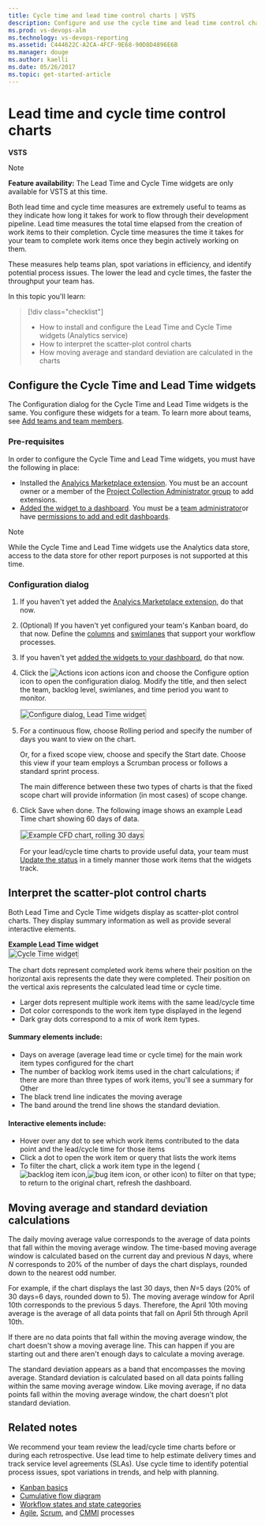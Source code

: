 ```yaml
---
title: Cycle time and lead time control charts | VSTS  
description: Configure and use the cycle time and lead time control charts/widgets to improve your team's ability to plan and improve processes  
ms.prod: vs-devops-alm  
ms.technology: vs-devops-reporting  
ms.assetid: C444622C-A2CA-4FCF-9E68-90D8D4896E6B  
ms.manager: douge
ms.author: kaelli
ms.date: 05/26/2017
ms.topic: get-started-article
---
```


# Lead time and cycle time control charts

**VSTS**

> [!NOTE]  
> <b>Feature availability:</b> The Lead Time and Cycle Time widgets are only available for VSTS at this time.

Both lead time and cycle time measures are extremely useful to teams as they indicate how long it takes for work to flow through their development pipeline. Lead time measures the total time elapsed from the creation of work items to their completion. Cycle time measures the time it takes for your team to complete work items once they begin actively working on them.  

These measures help teams plan, spot variations in efficiency, and identify potential process issues. The lower the lead and cycle times, the faster the throughput your team has.
 
In this topic you'll learn:

> [!div class="checklist"] 
> * How to install and configure the Lead Time and Cycle Time widgets (Analytics service)  
> * How to interpret the scatter-plot control charts  
> * How moving average and standard deviation are calculated in the charts


<a id="configure-widget"></a>
## Configure the Cycle Time and Lead Time widgets    

The Configuration dialog for the Cycle Time and Lead Time widgets is the same. You configure these widgets for a team. To learn more about teams, see [Add teams and team members](../../work/scale/multiple-teams.md).  

### Pre-requisites
In order to configure the Cycle Time and Lead Time widgets, you must have the following in place:  
- Installed the [Analyics Marketplace extension](https://marketplace.visualstudio.com/items?itemName=ms.vss-analytics). You must be an account owner or a member of the [Project Collection Administrator group](../../tfs-server/add-administrator-tfs.md) to add extensions.  
- [Added the widget to a dashboard](../add-widget-to-dashboard.md). You must be a [team administrator](../../work/scale/add-team-administrator.md)or have [permissions to add and edit dashboards](../dashboard-permissions.md#set-permissions). 

> [!NOTE]   
> While the Cycle Time and Lead Time widgets use the Analytics data store, access to the data store for other report purposes is not supported at this time. 

### Configuration dialog 
1. If you haven't yet added the [Analyics Marketplace extension](https://marketplace.visualstudio.com/items?itemName=ms.vss-analytics), do that now. 

2. (Optional) If you haven't yet configured your team's Kanban board, do that now. Define the [columns](../../work/kanban/add-columns.md) and [swimlanes](../../work/kanban/expedite-work.md) that support your workflow processes.  

3. If you haven't yet [added the widgets to your dashboard](../add-widget-to-dashboard.md), do that now.  

4. Click the ![Actions icon](../_img/icons/actions-icon.png) actions icon and choose the Configure option icon to open the configuration dialog. Modify the title, and then select the team, backlog level, swimlanes, and time period you want to monitor.  

	<img src="_img/cycle-lead-time-configure-dialog.png" alt="Configure dialog, Lead Time widget" style="border: 2px solid #C3C3C3;" />    

5. For a continuous flow, choose Rolling period and specify the number of days you want to view on the chart.  

	Or, for a fixed scope view, choose and specify the Start date. Choose this view if your team employs a Scrumban process or follows a standard sprint process.  

	The main difference between these two types of charts is that the fixed scope chart will provide information (in most cases) of scope change.    

7. Click Save when done. The following image shows an example Lead Time chart showing 60 days of data. 
   
	<img src="_img/cycle-lead-time-lt-sample-chart.png" alt="Example CFD chart, rolling 30 days" style="border: 2px solid #C3C3C3;" /> 

	For your lead/cycle time charts to provide useful data, your team must [Update the status](../../work/kanban/kanban-basics.md#track-work) in a timely manner those work items that the widgets track.  


## Interpret the scatter-plot control charts 

Both Lead Time and Cycle Time widgets display as scatter-plot control charts. They display summary information as well as provide several interactive elements. 

**Example Lead Time widget**  
<img src="_img/lead-time-control-chart.png" alt="Cycle Time widget" style="border: 2px solid #C3C3C3;" />

The chart dots represent completed work items where their position on the horizontal axis represents the date they were completed. Their position on the vertical axis represents the calculated lead time or cycle time. 
- Larger dots represent multiple work items with the same lead/cycle time 
- Dot color corresponds to the work item type displayed in the legend
- Dark gray dots correspond to a mix of work item types.
  

#### Summary elements include: 
- Days on average (average lead time or cycle time) for the main work item types configured for the chart 
- The number of backlog work items used in the chart calculations; if there are more than three types of work items, you'll see a summary for Other  
- The black trend line indicates the moving average 
- The band around the trend line shows the standard deviation.

#### Interactive elements include:  
- Hover over any dot to see which work items contributed to the data point and the lead/cycle time for those items  
- Click a dot to open the work item or query that lists the work items   
- To filter the chart, click a work item type in the legend (![backlog item icon](../../_img/icons/user-story-icon.png),![bug item icon](../../_img/icons/bug-icon.png), or other icon)  to filter on that type; to return to the original chart, refresh the dashboard.  


## Moving average and standard deviation calculations 

The daily moving average value corresponds to the average of data points that fall within the moving average window. 
The time-based moving average window is calculated based on the current day and previous *N* days, where *N* corresponds to 20% of the number of days the chart displays, rounded down to the nearest odd number. 

For example, if the chart displays the last 30 days, then *N*=5 days (20% of 30 days=6 days, rounded down to 5). The moving average window for April 10th corresponds to the previous 5 days. Therefore, the April 10th moving average is the average of all data points that fall on April 5th through April 10th.  

If there are no data points that fall within the moving average window, the chart doesn't show a moving average line. This can happen if you are starting out and there aren't enough days to calculate a moving average. 

The standard deviation appears as a band that encompasses the moving average. Standard deviation is calculated based on all data points falling within the same moving average window. Like moving average, if no data points fall within the moving average window, the chart doesn't plot standard deviation.  


## Related notes

We recommend your team review the lead/cycle time charts before or during each retrospective. Use lead time to help estimate delivery times and track service level agreements (SLAs). Use cycle time to identify potential process issues, spot variations in trends, and help with planning.   

- [Kanban basics](../../work/kanban/kanban-basics.md)  
- [Cumulative flow diagram](cumulative-flow.md)
- [Workflow states and state categories](../../work/concepts/workflow-and-state-categories.md)
- [Agile](../../work/guidance/agile-process.md), [Scrum](../../work/guidance/scrum-process.md), and [CMMI](../../work/guidance/cmmi-process.md) processes

 
<!---
## Team activities to generate useful data 
    
- Define backlog items that the widgets will track (see [Create your backlog](../../work/backlogs/create-your-backlog.md))
- [Update the status](../../work/kanban/kanban-basics.md#track-work) in a timely manner those work items that the widgets track 
	- The lead time timer begins when the work item is created, which corresponds to the proposed state category (New, Approved, Proposed) and the work item is only presented on the chart when it is in the closed state  
	- The cycle time timer begins when the work item first enters an In-Progress state category (Active, Committed, Resolved)
	- For both charts, a work item will only contribute to calculations if it was assigned to a Completed state category (Closed or Done) within the time period shown in the chart.        


### Lead time versus cycle time   

Your team can use the lead time and cycle time control charts whether they follow Scrum, Kanban, or other methods or the team project is based on the [Agile](../../work/guidance/agile-process.md), [Scrum](../../work/guidance/scrum-process.md), or [CMMI](../../work/guidance/cmmi-process.md) processes. 

The diagram below illustrates how lead time differs from cycle time. These measures are calculated based on when work items are created (lead time), when work is started (cycle time), and when they are completed (both lead and cycle time). The system determines these times based on the workflow state, such as New, Proposed, or Approved, and the state category it is mapped to.  


Only completed work items&mdash;ones that have entered a Done or Closed state&mdash;factor into the calculations of lead time and cycle time. If a work item is marked completed and then reenters an in progress state, then it will contribute to the lead/cycle time measures when it is marked completed for a second time.  

If your team uses the Kanban board, you'll want to understand how your workflow states and custom Kanban columns map to state categories. For more information on configuring your Kanban board, see [Add columns](../../work/kanban/add-columns.md). And, to learn more about how workflow states map to state categories, see [Workflow states and state categories](../../work/concepts/workflow-and-state-categories.md).   

-->